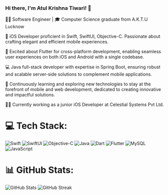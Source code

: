 ### Hi there, I'm Atul Krishna Tiwari! 👋

👨‍💻 Software Engineer | 🎓 Computer Science graduate from A.K.T.U Lucknow

📱 iOS Developer proficient in Swift, SwiftUI, Objective-C. Passionate about crafting elegant and efficient mobile experiences.

📱 Excited about Flutter for cross-platform development, enabling seamless user experiences on both iOS and Android with a single codebase.

💻 Java full-stack developer with expertise in Spring Boot, ensuring robust and scalable server-side solutions to complement mobile applications.

🚀 Continuously learning and exploring new technologies to stay at the forefront of mobile and web development, dedicated to creating innovative and impactful solutions.

👨‍💼 Currently working as a junior iOS Developer at Celestial Systems Pvt Ltd.

# 💻 Tech Stack:
![Swift](https://img.shields.io/badge/swift-F54A2A?style=flat-square&logo=swift&logoColor=white) ![SwiftUI](https://img.shields.io/badge/SwiftUI-008DE4?style=flat-square&logo=swift&logoColor=white)  ![Objective-C](https://img.shields.io/badge/OBJECTIVE--C-%233A95E3.svg?style=flat-square&logo=apple&logoColor=white)
![Java](https://img.shields.io/badge/java-%23ED8B00.svg?style=flat-square&logo=openjdk&logoColor=white)  ![Dart](https://img.shields.io/badge/dart-%230175C2.svg?style=flat-square&logo=dart&logoColor=white) ![Flutter](https://img.shields.io/badge/Flutter-%2302569B.svg?style=flat-square&logo=Flutter&logoColor=white) ![MySQL](https://img.shields.io/badge/mysql-%2300000f.svg?style=flat-square&logo=mysql&logoColor=white) ![JavaScript](https://img.shields.io/badge/javascript-%23323330.svg?style=flat-square&logo=javascript&logoColor=%23F7DF1E)

# 📊 GitHub Stats:
![GitHub Stats](https://github-readme-stats.vercel.app/api?username=Atulkrishnaa&theme=dark&hide_border=false&include_all_commits=false&count_private=false)
![GitHub Streak](https://github-readme-streak-stats.herokuapp.com/?user=Atulkrishnaa&theme=dark&hide_border=false)
